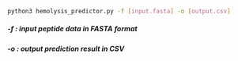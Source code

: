 ```bash
python3 hemolysis_predictor.py -f [input.fasta] -o [output.csv]
```
##### -f : input peptide data in FASTA format
##### -o : output prediction result in CSV 